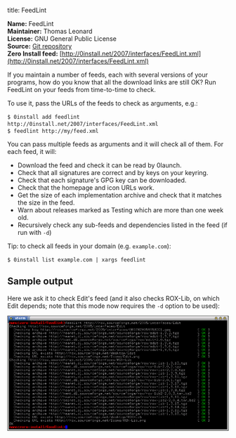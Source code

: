 title: FeedLint

**Name:** FeedLint  
**Maintainer:** Thomas Leonard  
**License:** GNU General Public License  
**Source:** [Git repository](http://repo.or.cz/w/FeedLint.git)  
**Zero Install feed:** [http://0install.net/2007/interfaces/FeedLint.xml](http://0install.net/2007/interfaces/FeedLint.xml)

If you maintain a number of feeds, each with several versions of your programs, how do you know that all the download links are still OK? Run FeedLint on your feeds from time-to-time to check.

To use it, pass the URLs of the feeds to check as arguments, e.g.:

```shell
$ 0install add feedlint http://0install.net/2007/interfaces/FeedLint.xml
$ feedlint http://my/feed.xml
```

You can pass multiple feeds as arguments and it will check all of them. For each feed, it will:

- Download the feed and check it can be read by 0launch.
- Check that all signatures are correct and by keys on your keyring.
- Check that each signature's GPG key can be downloaded.
- Check that the homepage and icon URLs work.
- Get the size of each implementation archive and check that it matches the size in the feed.
- Warn about releases marked as Testing which are more than one week old.
- Recursively check any sub-feeds and dependencies listed in the feed (if run with `-d`)

Tip: to check all feeds in your domain (e.g. `example.com`):

```shell
$ 0install list example.com | xargs feedlint
```

## Sample output

Here we ask it to check Edit's feed (and it also checks ROX-Lib, on which Edit depends; note that this mode now requires the `-d` option to be used):

![Running FeedLint on Edit](../img/screens/feedlint.png)
